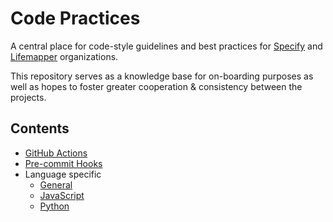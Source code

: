 # Code Practices

A central place for code-style guidelines and best practices for
[Specify](http://github.com/specify/) and
[Lifemapper](https://github.com/lifemapper/) organizations.

This repository serves as a knowledge base for on-boarding purposes as
well as hopes to foster greater cooperation & consistency between the
projects.

## Contents

- [GitHub Actions](./github-actions)
- [Pre-commit Hooks](./pre-commit-hooks.md)
- Language specific
    - [General](./language/general)
    - [JavaScript](./language/javascript)
    - [Python](./language/python)
